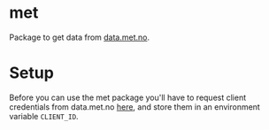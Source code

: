 # met
Package to get data from [data.met.no](http://data.met.no). 

# Setup
Before you can use the met package you'll have to request client credentials
from data.met.no [here](https://data.met.no/auth/requestCredentials.html), and
store them in an environment variable `CLIENT_ID`. 
